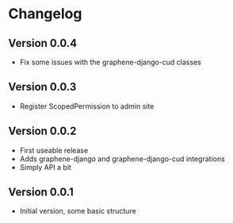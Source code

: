 
# Changelog

## Version 0.0.4
* Fix some issues with the graphene-django-cud classes

## Version 0.0.3
* Register ScopedPermission to admin site

## Version 0.0.2
* First useable release
* Adds graphene-django and graphene-django-cud integrations
* Simply API a bit

## Version 0.0.1
* Initial version, some basic structure
